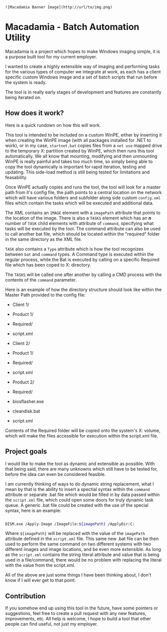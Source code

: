 ```
![Macadamia Banner Image](http://url/to/img.png)
```

# Macadamia - Batch Automation Utility

Macadamia is a project which hopes to make Windows imaging simple, it is a purpose built tool for my current employer.

  

I wanted to create a highly extensible way of imaging and performing tasks for the various types of computer we integrate at work, as each has a client specific custom Windows image and a set of batch scripts that run before the system is ready.

  

The tool is in really early stages of development and features are constantly being iterated on.

  

## How does it work?

  
  

Here is a quick rundown on how this will work.

  

This tool is intended to be included on a custom WinPE, either by inserting it when creating the WinPE image (with all packages installed for .NET to work), or in my case, `startnet.bat` copies files from a `net use` mapped drive to the temporary X: partition created by WinPE, which then runs this tool automatically. We all know that mounting, modifying and then unmounting WinPE is really painful and takes too much time, so simply being able to copy the tool dynamically is important for rapid iteration, testing and updating. This side-load method is still being tested for limitations and feasability.

  

Once WinPE actually copies and runs the tool, the tool will look for a master path from it's config file, the path points to a central location on the network which will have various folders and subfolder along side custom `config.xml` files which contain the tasks which will be executed and additional data.

  

The XML contains an `IMAGE` element with a `imagePath` attribute that points to the location of the image. There is also a `TASKS` element which has an ***n*** number of `TASK` child elements with attribute of `command`, specifying what tasks will be executed by the tool. The command attribute can also be used to call another bat file, which should be located within the "required" folder in the same directory as the XML file.

  

`TASK` also contains a `Type` attribute which is how the tool recognizes between `bat` and `command` types. A Command type is executed within the regular process, while the Bat is executed by calling on a specific Required file which has been coped to X: directory.

  

The `TASKS` will be called one after another by calling a CMD process with the contents of the `command` parameter.

  

Here is an example of how the directory structure should look like within the Master Path provided to the config file:

* Client 1/

* Product 1/

* Required/

* script.xml

* Client 2/

* Product 1/

* Required/

* script.xml

* Product 2/

* Required/

* biosflasher.exe

* cleandisk.bat

* script.xml

  

Contents of the Required folder will be copied onto the system's X: volume, which will make the files accessible for execution within the script.xml file.

  

## Project goals

  

I would like to make the tool as dynamic and extensible as possible. With that being said, there are many unknowns which still have to be tested for, before the idea can even be considered feasible.

  

I am currently thinking of ways to do dynamic string replacement, what I mean by that is the ability to insert a spectial syntax within the `command` attribute or separate .bat file which would be filled in by data passed within the `script.xml` file, which could open some doors for truly dynamic task queue. A generic .bat file could be created with the use of the special syntax, here is an example:

```bash

DISM.exe /Apply-Image /ImageFile:${imagePath} /ApplyDir:C:

```

Where `${imagePath}` will be replaced with the value of the `imagePath` attribute defined in the `script.xml` file. This same new .bat file can be then used to perform the same command on two different systems with two different images and image locations, and be even more extensible. As long as the `script.xml` contains the string literal attribute and value that is being used in a file/command, there would be no problem with replacing the literal with the value from the script.xml.

  

All of the above are just some things I have been thinking about, I don't know if I will ever get to that point.

  

## Contribution

If you somehow end up using this tool in the future, have some pointers or suggestions, feel free to create a pull request with any new features, improvements, etc. All help is welcome, I hope to build a tool that other people can find useful, not just my employer.